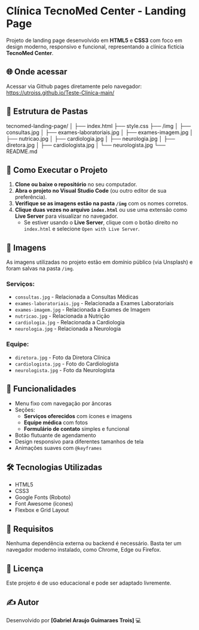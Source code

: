# Clínica TecnoMed Center - Landing Page

Projeto de landing page desenvolvido em **HTML5** e **CSS3** com foco em design moderno, responsivo e funcional, representando a clínica fictícia **TecnoMed Center**.

## 🌐 Onde acessar
Acessar via Github pages diretamente pelo navegador: https://utroiss.github.io/Teste-Clinica-main/
 
## 📁 Estrutura de Pastas

tecnomed-landing-page/ │ ├── index.html ├── style.css ├── /img │ ├── consultas.jpg │ ├── exames-laboratoriais.jpg │ ├── exames-imagem.jpg │ ├── nutricao.jpg │ ├── cardiologia.jpg │ ├── neurologia.jpg │ ├── diretora.jpg │ ├── cardiologista.jpg │ └── neurologista.jpg └── README.md


## 🚀 Como Executar o Projeto

1. **Clone ou baixe o repositório** no seu computador.
2. **Abra o projeto no Visual Studio Code** (ou outro editor de sua preferência).
3. **Verifique se as imagens estão na pasta `/img`** com os nomes corretos.
4. **Clique duas vezes no arquivo `index.html`** ou use uma extensão como **Live Server** para visualizar no navegador.
   - Se estiver usando o **Live Server**, clique com o botão direito no `index.html` e selecione `Open with Live Server`.

## 📸 Imagens

As imagens utilizadas no projeto estão em domínio público (via Unsplash) e foram salvas na pasta `/img`.

### Serviços:

- `consultas.jpg` - Relacionada a Consultas Médicas  
- `exames-laboratoriais.jpg` - Relacionada a Exames Laboratoriais  
- `exames-imagem.jpg` - Relacionada a Exames de Imagem  
- `nutricao.jpg` - Relacionada a Nutrição  
- `cardiologia.jpg` - Relacionada a Cardiologia  
- `neurologia.jpg` - Relacionada a Neurologia  

### Equipe:

- `diretora.jpg` - Foto da Diretora Clínica  
- `cardiologista.jpg` - Foto do Cardiologista  
- `neurologista.jpg` - Foto da Neurologista  

## 🎯 Funcionalidades

- Menu fixo com navegação por âncoras
- Seções:
  - **Serviços oferecidos** com ícones e imagens
  - **Equipe médica** com fotos
  - **Formulário de contato** simples e funcional
- Botão flutuante de agendamento
- Design responsivo para diferentes tamanhos de tela
- Animações suaves com `@keyframes`

## 🛠️ Tecnologias Utilizadas

- HTML5
- CSS3
- Google Fonts (Roboto)
- Font Awesome (ícones)
- Flexbox e Grid Layout

## 📌 Requisitos

Nenhuma dependência externa ou backend é necessário. Basta ter um navegador moderno instalado, como Chrome, Edge ou Firefox.

## 📝 Licença

Este projeto é de uso educacional e pode ser adaptado livremente.

## ✍️ Autor

Desenvolvido por **[Gabriel Araujo Guimaraes Trois]** 💻
